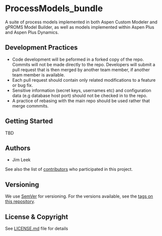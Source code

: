 # ProcessModels_bundle
A suite of process models implemented in both Aspen Custom Modeler and gPROMS Model Builder, as well as models implemented within Aspen Plus and Aspen Plus Dynamics.

## Development Practices

* Code development will be peformed in a forked copy of the repo. Commits will not be 
  made directly to the repo. Developers will submit a pull request that is then merged
  by another team member, if another team member is available.
* Each pull request should contain only related modifications to a feature or bug fix.  
* Sensitive information (secret keys, usernames etc) and configuration data 
  (e.g database host port) should not be checked in to the repo.
* A practice of rebasing with the main repo should be used rather that merge commmits.

## Getting Started

TBD

## Authors

* Jim Leek

See also the list of [contributors](https://github.com/CCSI-Toolset/ProcessModels_bundle/contributors) who participated in this project.

## Versioning

We use [SemVer](http://semver.org/) for versioning. For the versions available, 
see the [tags on this repository](https://github.com/CCSI-Toolset/ProcessModels_bundle/tags). 

## License & Copyright

See [LICENSE.md](LICENSE.md) file for details
